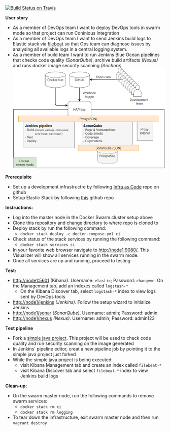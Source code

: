 [![Build Status on Travis](https://travis-ci.org/shazChaudhry/ci-stack.svg?branch=master "CI status on Travis")](https://travis-ci.org/shazChaudhry/ci-stack)

**User story**
* As a member of DevOps team I want to deploy DevOps tools in swarm mode so that project can run Coninious Integration
*  As a member of DevOps team I want to send Jenkins build logs to Elastic stack via [filebeat](https://www.elastic.co/guide/en/beats/filebeat/current/filebeat-overview.html) so that Ops team can diagnose issues by analysing all available logs in a central logging system.
* As a member of build team I want to run Jenkins Blue Ocean pipelines that checks code quality _(SonarQube)_, archive build artifacts _(Nexus)_ and runs docker image security scanning _(Anchore)_
![alt text](pics/logical.PNG "Swam cluster")

**Prerequisite**
* Set up a development infrastructre by following [Infra as Code](https://github.com/shazChaudhry/infra) repo on github
* Setup Elastic Stack by following [this](https://github.com/shazChaudhry/logging) github repo

**Instructions:**
* Log into the master node in the Docker Swarm cluster setup above
* Clone this repository and change directory to where repo is cloned to
* Deploy stack by run the following command:
  * `docker stack deploy -c docker-compose.yml ci`
* Check status of the stack services by running the following command:
  *   `docker stack services ci`
* In your favorite web browser navigate to <a href="http://node1:9080/">http://node1:9080/</a>. This Visualizer will show all services running in the swarm mode.
* Once all services are up and running, proceed to testing

**Test:**
* <a href="http://node1:5601">http://node1:5601</a> (Kibana). Username: `elastic`; Password: `changeme`. On the Management tab, add an indexes called `logstash-*`
  * On the Kibana Discover tab, select `logstash-*` index to view logs sent by DevOps tools
* <a href="http://node1/jenkins"/>http://node1/jenkins</a> _(Jenkins)_. Follow the setup wizard to initialize Jenkins
* <a href="http://node1/sonar"/>http://node1/sonar</a> _(SonarQube)_. Username: admin; Password: admin
* <a href="http://node1/nexus"/>http://node1/nexus</a> _(Nexus)_. Username: admin; Password: admin123

**Test pipeline**
* Fork a [simple java project](https://github.com/shazChaudhry/java.git). This project will be used to check code quality and run security scanning on the image generated
* In Jenkins' pipeline editor, creat a new pipeline job by pointing it to the simple java project just forked
* While the simple java project is being executed:
  * visit Kibana Management tab and create an index called `filebeat-*`
  * visit Kibana Discover tab and select `filebeat-*` index to view Jenkins build logs

**Clean-up:**
* On the swarm master node, run the following commands to remove swarm services:
  * `docker stack rm ci`
  * `docker stack rm logging`
*	To tear down the infrastructure, exit swarm master node and then run `vagrant destroy`
